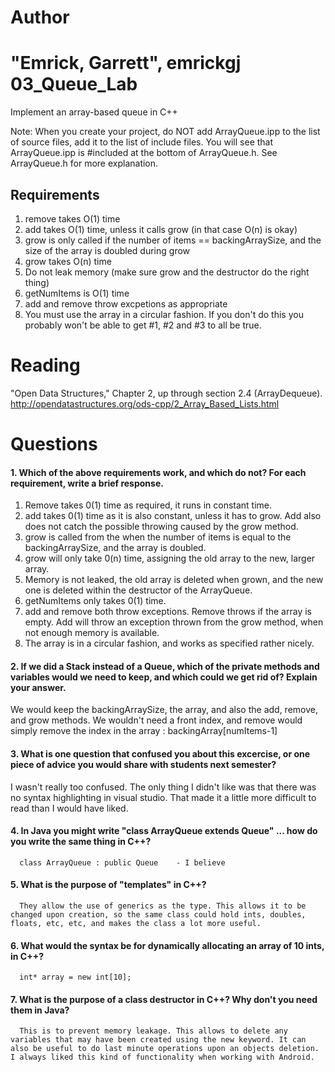 Author
==========
"Emrick, Garrett", emrickgj
03_Queue_Lab
============

Implement an array-based queue in C++

Note: When you create your project, do NOT add ArrayQueue.ipp to the list of source files, add it to the list of include files. You will see that ArrayQueue.ipp is #included at the bottom of ArrayQueue.h. See ArrayQueue.h for more explanation.

Requirements
------------

1. remove takes O(1) time
2. add takes O(1) time, unless it calls grow (in that case O(n) is okay)
3. grow is only called if the number of items == backingArraySize, and the size of the array is doubled during grow
4. grow takes O(n) time
5. Do not leak memory (make sure grow and the destructor do the right thing)
6. getNumItems is O(1) time
7. add and remove throw excpetions as appropriate
8. You must use the array in a circular fashion. If you don't do this you probably won't be able to get #1, #2 and #3 to all be true.

Reading
=======
"Open Data Structures," Chapter 2, up through section 2.4 (ArrayDequeue). http://opendatastructures.org/ods-cpp/2_Array_Based_Lists.html

Questions
=========

#### 1. Which of the above requirements work, and which do not? For each requirement, write a brief response.

1. Remove takes 0(1) time as required, it runs in constant time.
2. add takes 0(1) time as it is also constant, unless it has to grow. Add also does not catch the possible throwing caused by the grow method.
3. grow is called from the when the number of items is equal to the backingArraySize, and the array is doubled.
4. grow will only take 0(n) time, assigning the old array to the new, larger array.
5. Memory is not leaked, the old array is deleted when grown, and the new one is deleted within the destructor of the ArrayQueue.
6. getNumItems only takes 0(1) time.
7. add and remove both throw exceptions. Remove throws if the array is empty. Add will throw an exception thrown from the grow method, when not enough memory is available.
8. The array is in a circular fashion, and works as specified rather nicely.

#### 2. If we did a Stack instead of a Queue, which of the private methods and variables would we need to keep, and which could we get rid of? Explain your answer.

We would keep the backingArraySize, the array, and also the add, remove, and grow methods. We wouldn't need a front index, and remove would simply remove the index in the array : backingArray[numItems-1]

#### 3. What is one question that confused you about this excercise, or one piece of advice you would share with students next semester?

I wasn't really too confused. The only thing I didn't like was that there was no syntax highlighting in visual studio. That made it a little more difficult to read than I would have liked.

#### 4. In Java you might write "class ArrayQueue extends Queue" ... how do you write the same thing in C++?
      class ArrayQueue : public Queue    - I believe
#### 5. What is the purpose of "templates" in C++?
      They allow the use of generics as the type. This allows it to be changed upon creation, so the same class could hold ints, doubles, floats, etc, etc, and makes the class a lot more useful.
#### 6. What would the syntax be for dynamically allocating an array of 10 ints, in C++?
      int* array = new int[10];
#### 7. What is the purpose of a class destructor in C++? Why don't you need them in Java?
      This is to prevent memory leakage. This allows to delete any variables that may have been created using the new keyword. It can also be useful to do last minute operations upon an objects deletion. I always liked this kind of functionality when working with Android.
